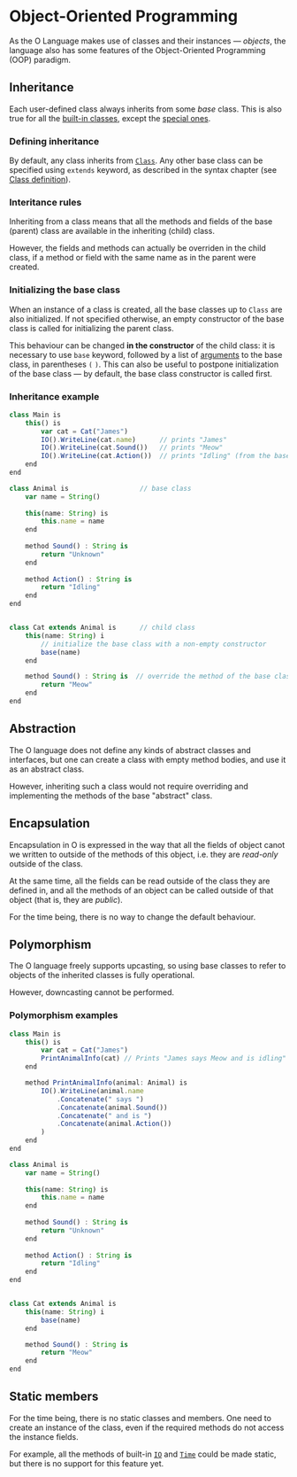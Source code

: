 # Object-Oriented Programming

As the O Language makes use of classes and their instances — *objects*, the language also has some features of the Object-Oriented Programming (OOP) paradigm.

## Inheritance

Each user-defined class always inherits from some *base* class. This is also true for all the [built-in classes](3_Types.md#built-in-types), except the [special ones](3_Types.md#special-types).

### Defining inheritance

By default, any class inherits from [`Class`](3_Types.md#class). Any other base class can be specified using `extends` keyword, as described in the syntax chapter (see [Class definition](2_Syntax_and_semantics.md#class-definition)).

### Interitance rules

Inheriting from a class means that all the methods and fields of the base (parent) class are available in the inheriting (child) class.

However, the fields and methods can actually be overriden in the child class, if a method or field with the same name as in the parent were created.

### Initializing the base class

When an instance of a class is created, all the base classes up to `Class` are also initialized. If not specified otherwise, an empty constructor of the base class is called for initializing the parent class.

This behaviour can be changed **in the constructor** of the child class: it is necessary to use `base` keyword, followed by a list of [arguments](2_Syntax_and_semantics.md#method-calls) to the base class, in parentheses `(` `)`. This can also be useful to postpone initialization of the base class — by default, the base class constructor is called first.

### Inheritance example

```ts
class Main is
    this() is
        var cat = Cat("James")
        IO().WriteLine(cat.name)      // prints "James"
        IO().WriteLine(cat.Sound())   // prints "Meow"
        IO().WriteLine(cat.Action())  // prints "Idling" (from the base class)
    end
end

class Animal is                  // base class
    var name = String()
    
    this(name: String) is
        this.name = name
    end
    
    method Sound() : String is
        return "Unknown"
    end
    
    method Action() : String is
        return "Idling"
    end
end


class Cat extends Animal is      // child class
    this(name: String) i
        // initialize the base class with a non-empty constructor
        base(name)
    end

    method Sound() : String is  // override the method of the base class
        return "Meow"
    end
end
```

## Abstraction

The O language does not define any kinds of abstract classes and interfaces, but one can create a class with empty method bodies, and use it as an abstract class.

However, inheriting such a class would not require overriding and implementing the methods of the base "abstract" class.

## Encapsulation

Encapsulation in O is expressed in the way that all the fields of object canot we written to outside of the methods of this object, i.e. they are *read-only* outside of the class.

At the same time, all the fields can be read outside of the class they are defined in, and all the methods of an object can be called outside of that object (that is, they are *public*).

For the time being, there is no way to change the default behaviour.

## Polymorphism

The O language freely supports upcasting, so using base classes to refer to objects of the inherited classes is fully operational.

However, downcasting cannot be performed.

### Polymorphism examples

```ts
class Main is
    this() is
        var cat = Cat("James")
        PrintAnimalInfo(cat) // Prints "James says Meow and is idling"
    end

    method PrintAnimalInfo(animal: Animal) is
        IO().WriteLine(animal.name
            .Concatenate(" says ")
            .Concatenate(animal.Sound())
            .Concatenate(" and is ")
            .Concatenate(animal.Action())
        )
    end
end

class Animal is
    var name = String()
    
    this(name: String) is
        this.name = name
    end
    
    method Sound() : String is
        return "Unknown"
    end
    
    method Action() : String is
        return "Idling"
    end
end


class Cat extends Animal is
    this(name: String) i
        base(name)
    end

    method Sound() : String is
        return "Meow"
    end
end
```

## Static members

For the time being, there is no static classes and members. One need to create an instance of the class, even if the required methods do not access the instance fields.

For example, all the methods of built-in [`IO`](3_Types.md#io) and [`Time`](3_Types.md#time) could be made static, but there is no support for this feature yet.
